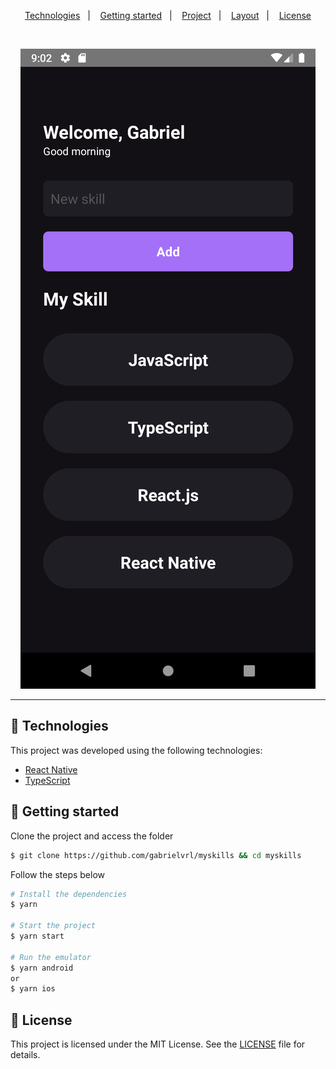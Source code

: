 <p align="center">
  <a href="#technologies">Technologies</a>&nbsp;&nbsp;&nbsp;|&nbsp;&nbsp;&nbsp;
  <a href="#-layout">Getting started</a>&nbsp;&nbsp;&nbsp;|&nbsp;&nbsp;&nbsp;
  <a href="#-project">Project</a>&nbsp;&nbsp;&nbsp;|&nbsp;&nbsp;&nbsp;
  <a href="#-layout">Layout</a>&nbsp;&nbsp;&nbsp;|&nbsp;&nbsp;&nbsp;
  <a href="#-license">License</a>
</p>

<br>

<p align="center">
  <img alt="Moveit" src=".github/mySkills.png">
</p>

---

## 🧪 Technologies

This project was developed using the following technologies:

-   [React Native](https://reactnative.dev/)
-   [TypeScript](https://www.typescriptlang.org/)

## 🚀 Getting started

Clone the project and access the folder

```bash
$ git clone https://github.com/gabrielvrl/myskills && cd myskills
```

Follow the steps below

```bash
# Install the dependencies
$ yarn

# Start the project
$ yarn start

# Run the emulator
$ yarn android
or
$ yarn ios
```

## 📝 License

This project is licensed under the MIT License. See the [LICENSE](LICENSE.md) file for details.

